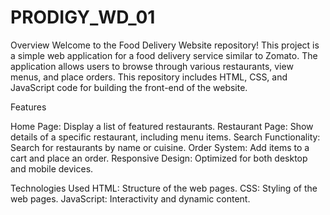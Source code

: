 # PRODIGY_WD_01
Overview
Welcome to the Food Delivery Website repository! This project is a simple web application for a food delivery service similar to Zomato. The application allows users to browse through various restaurants, view menus, and place orders. This repository includes HTML, CSS, and JavaScript code for building the front-end of the website.

Features

Home Page: Display a list of featured restaurants.
Restaurant Page: Show details of a specific restaurant, including menu items.
Search Functionality: Search for restaurants by name or cuisine.
Order System: Add items to a cart and place an order.
Responsive Design: Optimized for both desktop and mobile devices.

Technologies Used
HTML: Structure of the web pages.
CSS: Styling of the web pages.
JavaScript: Interactivity and dynamic content.
